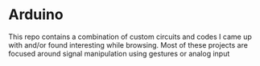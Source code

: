 # Arduino
This repo contains a combination of custom circuits and codes I came up with and/or found interesting while browsing. Most of these projects are focused around signal manipulation using gestures or analog input
